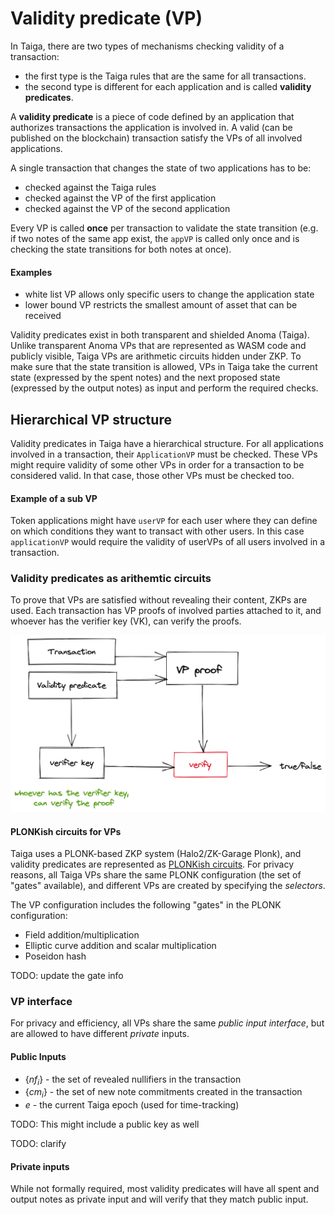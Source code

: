 # Validity predicate (VP)

In Taiga, there are two types of mechanisms checking validity of a transaction: 
* the first type is the Taiga rules that are the same for all transactions.
* the second type is different for each application and is called **validity predicates**. 


A **validity predicate** is a piece of code defined by an application that authorizes transactions the application is involved in.  A valid (can be published on the blockchain) transaction satisfy the VPs of all involved applications.

A single transaction that changes the state of two applications has to be:
* checked against the Taiga rules
* checked against the VP of the first application
* checked against the VP of the second application

Every VP is called **once** per transaction to validate the state transition (e.g. if two notes of the same app exist, the `appVP` is called only once and is checking the state transitions for both notes at once).
#### Examples
- white list VP allows only specific users to change the application state
- lower bound VP restricts the smallest amount of asset that can be received

Validity predicates exist in both transparent and shielded Anoma (Taiga). Unlike transparent Anoma  VPs that are represented as WASM code and publicly visible, Taiga VPs are arithmetic circuits hidden under ZKP. 
To make sure that the state transition is allowed, VPs in Taiga take the current state (expressed by the spent notes) and the next proposed state (expressed by the output notes) as input and perform the required checks.

## Hierarchical VP structure

Validity predicates in Taiga have a hierarchical structure. For all applications involved in a transaction, their `ApplicationVP` must be checked. These VPs might require validity of some other VPs in order for a transaction to be considered valid. In that case, those other VPs must be checked too.

#### Example of a sub VP
Token applications might have `userVP` for each user where they can define on which conditions they want to transact with other users. In this case `applicationVP` would require the validity of userVPs of all users involved in a transaction.

### Validity predicates as arithemtic circuits

To prove that VPs are satisfied without revealing their content, ZKPs are used. Each transaction has VP proofs of involved parties attached to it, and whoever has the verifier key (VK), can verify the proofs.

![img.png](img/vp_img.png)

#### PLONKish circuits for VPs

Taiga uses a PLONK-based ZKP system (Halo2/ZK-Garage Plonk), and validity predicates are represented as [PLONKish circuits](https://zcash.github.io/halo2/concepts/arithmetization.html). For privacy reasons, all Taiga VPs share the same PLONK configuration (the set of "gates" available), and different VPs are created by specifying the *selectors*.

The VP configuration includes the following "gates" in the PLONK configuration:

* Field addition/multiplication
* Elliptic curve addition and scalar multiplication
* Poseidon hash
  
TODO: update the gate info


### VP interface

For privacy and efficiency, all VPs share the same *public input interface*, but are allowed to have different *private* inputs.

#### Public Inputs

* $\{nf_i\}$ - the set of revealed nullifiers in the transaction
* $\{cm_i\}$ - the set of new note commitments created in the transaction
* $e$ - the current Taiga epoch (used for time-tracking)

TODO: This might include a public key as well

TODO: clarify

#### Private inputs

While not formally required, most validity predicates will have all spent and output notes as private input and will verify that they match public input.
